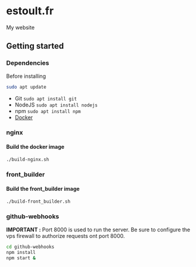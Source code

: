 # estoult.fr
My website

## Getting started
### Dependencies  
Before installing
```sh
sudo apt update
```

- Git `sudo apt install git`
- NodeJS `sudo apt install nodejs`
- npm `sudo apt install npm`
- [Docker](https://docs.docker.com/engine/install/ubuntu/)

### nginx
#### Build the docker image
```sh
./build-nginx.sh 
```

### front_builder
#### Build the front_builder image
```sh
./build-front_builder.sh 
```

### github-webhooks  
**IMPORTANT :** Port 8000 is used to run the server. Be sure to configure the vps firewall to authorize requests ont port 8000.

```sh
cd github-webhooks
npm install 
npm start &
```